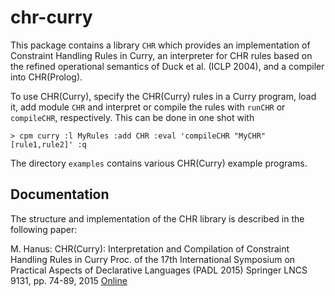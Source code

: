 chr-curry
=========

This package contains a library `CHR` which provides an implementation of
Constraint Handling Rules in Curry, an interpreter for CHR rules based
on the refined operational semantics of Duck et al. (ICLP 2004),
and a compiler into CHR(Prolog).

To use CHR(Curry), specify the CHR(Curry) rules in a Curry program,
load it, add module `CHR` and interpret or compile the rules
with `runCHR` or `compileCHR`, respectively. This can be done
in one shot with

    > cpm curry :l MyRules :add CHR :eval 'compileCHR "MyCHR" [rule1,rule2]' :q

The directory `examples` contains various CHR(Curry) example programs.


Documentation
-------------

The structure and implementation of the CHR library is described
in the following paper:

M. Hanus:
CHR(Curry): Interpretation and Compilation of Constraint Handling Rules in Curry
Proc. of the 17th International Symposium on Practical Aspects of
Declarative Languages (PADL 2015)
Springer LNCS 9131, pp. 74-89, 2015
[Online](http://dx.doi.org/10.1007/978-3-319-19686-2_6)
